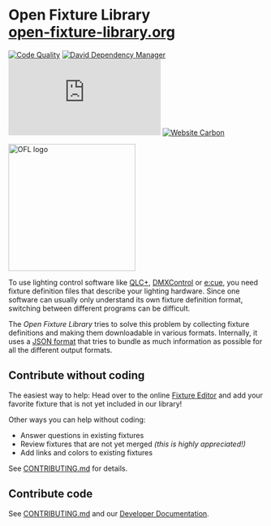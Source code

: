 # Open Fixture Library<br><a href="https://open-fixture-library.org/">open-fixture-library.org</a>

[![Code Quality](https://api.codacy.com/project/badge/Grade/73096865e9f44a7bb246a318ffc8e68b)](https://www.codacy.com/app/FloEdelmann/open-fixture-library)
[![David Dependency Manager](https://img.shields.io/david/OpenLightingProject/open-fixture-library.svg)](https://david-dm.org/OpenLightingProject/open-fixture-library)
[![Mozilla HTTP Observatory Grade](https://img.shields.io/mozilla-observatory/grade-score/open-fixture-library.org?publish)](https://observatory.mozilla.org/analyze/open-fixture-library.org)
[![Website Carbon](https://img.shields.io/badge/dynamic/json?color=yellowgreen&label=Website%20Carbon&query=%24.c&suffix=g%20CO%E2%82%82%2Fview&url=https%3A%2F%2Fapi.websitecarbon.com%2Fb%3Furl%3Dopen-fixture-library.org&cacheSeconds=604800)](https://www.websitecarbon.com/website/open-fixture-library-org/)

[<img alt="OFL logo" src="https://cdn.rawgit.com/OpenLightingProject/open-fixture-library/master/ui/static/ofl-logo.svg" width="250" />](ui/static/ofl-logo.svg)

To use lighting control software like [QLC+](https://www.qlcplus.org/), [DMXControl](https://www.dmxcontrol.org/) or [e:cue](https://www.osram.de/ecue/), you need fixture definition files that describe your lighting hardware. Since one software can usually only understand its own fixture definition format, switching between different programs can be difficult.

The *Open Fixture Library* tries to solve this problem by collecting fixture definitions and making them downloadable in various formats. Internally, it uses a [JSON format](docs/fixture-format.md) that tries to bundle as much information as possible for all the different output formats.


## Contribute without coding

The easiest way to help: Head over to the online [Fixture Editor](https://open-fixture-library.org/fixture-editor) and add your favorite fixture that is not yet included in our library!

Other ways you can help without coding:

* Answer questions in existing fixtures
* Review fixtures that are not yet merged *(this is highly appreciated!)*
* Add links and colors to existing fixtures

See [CONTRIBUTING.md](docs/CONTRIBUTING.md#how-you-can-help) for details.


## Contribute code

See [CONTRIBUTING.md](docs/CONTRIBUTING.md) and our [Developer Documentation](docs/README.md).
